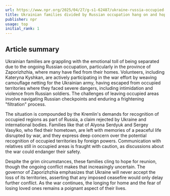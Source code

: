 ```yaml
---
url: https://www.npr.org/2025/04/27/g-s1-62487/ukraine-russia-occupied-provinces-zaporizhzhia
title: Ukrainian families divided by Russian occupation hang on and hope to be reunited
publisher: npr
usage: top
initial_rank: 1
---
```

## Article summary
Ukrainian families are grappling with the emotional toll of being separated due to the ongoing Russian occupation, particularly in the province of Zaporizhzhia, where many have fled from their homes. Volunteers, including Kateryna Kyshkan, are actively participating in the war effort by weaving camouflage netting for the Ukrainian army, having escaped from occupied territories where they faced severe dangers, including intimidation and violence from Russian soldiers. The challenges of leaving occupied areas involve navigating Russian checkpoints and enduring a frightening "filtration" process.

The situation is compounded by the Kremlin's demands for recognition of occupied regions as part of Russia, a claim rejected by Ukraine and international bodies. Families like that of Alyona Serdyuk and Sergey Vasylko, who fled their hometown, are left with memories of a peaceful life disrupted by war, and they express deep concern over the potential recognition of occupied territories by foreign powers. Communication with relatives still in occupied areas is fraught with caution, as discussions about the war could endanger their safety.

Despite the grim circumstances, these families cling to hope for reunion, though the ongoing conflict makes that increasingly uncertain. The governor of Zaporizhzhia emphasizes that Ukraine will never accept the loss of its territories, asserting that any imposed ceasefire would only delay further conflict. As the war continues, the longing for home and the fear of losing loved ones remains a poignant aspect of their lives.
